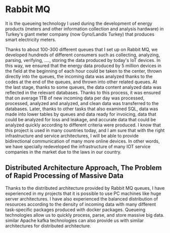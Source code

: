 # Rabbit MQ
It is the queueing technology I used during the development of energy products (meters and other information collection and analysis hardware) in Turkey's giant meter company (now Gyro/Landis Turkey) that produces smart electricity meters. 

Thanks to about 100-300 different queues that I set up on Rabbit MQ, we developed hundreds of different consumers such as collecting, analyzing, parsing, verifying, ...., storing the data produced by today's IoT devices. In this way, we ensured that the energy data produced by 5 million devices in the field at the beginning of each hour could be taken to the center, thrown directly into the queues, the incoming data was analyzed thanks to the codes at the end of the queues, and thrown into other related queues. At the last stage, thanks to some queues, the data content analyzed data was reflected in the relevant databases. Thanks to this process, it was ensured that on average 1TB of new incoming data per day was processed, processed, analyzed and analyzed, and clean data was transferred to the databases. Later, thanks to other tasks that also examined SQL, data was made into lower tables by queues and data ready for invoicing, data that could be analyzed for loss and leakage, and accurate data that could be analyzed quickly according to different criteria were produced. I know that this project is used in many countries today, and I am sure that with the right infrastructure and service architectures, I will be able to provide bidirectional communication of many more online devices. In other words, we have specially redeveloped the infrastructure of many IOT service companies in the market due to the laws in our country.

## Distributed Architecture Approach, The Problem of Rapid Processing of Massive Data

Thanks to the distributed architecture provided by Rabbit MQ queues, I have experienced in my projects that it is possible to use PC machines like huge server architectures. I have also experienced the balanced distribution of resources according to the density of incoming data with many different task-specific packages produced with docker packages. Queueing technologies allow us to quickly process, parse, and store massive big data. similar Apache kafka technologies can also provide us with similar architectures for distributed architecture.

